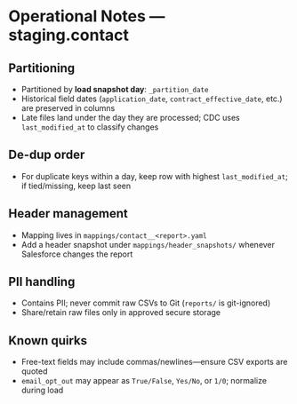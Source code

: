 # Operational Notes — staging.contact

## Partitioning
- Partitioned by **load snapshot day**: `_partition_date`
- Historical field dates (`application_date`, `contract_effective_date`, etc.) are preserved in columns
- Late files land under the day they are processed; CDC uses `last_modified_at` to classify changes

## De-dup order
- For duplicate keys within a day, keep row with highest `last_modified_at`; if tied/missing, keep last seen

## Header management
- Mapping lives in `mappings/contact__<report>.yaml`
- Add a header snapshot under `mappings/header_snapshots/` whenever Salesforce changes the report

## PII handling
- Contains PII; never commit raw CSVs to Git (`reports/` is git-ignored)
- Share/retain raw files only in approved secure storage

## Known quirks
- Free-text fields may include commas/newlines—ensure CSV exports are quoted
- `email_opt_out` may appear as `True/False`, `Yes/No`, or `1/0`; normalize during load
